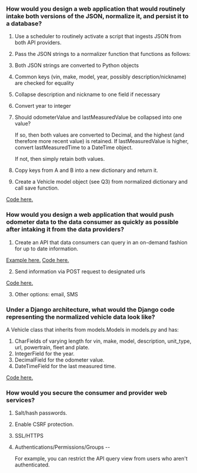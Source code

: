 ### How would you design a web application that would routinely intake both versions of the JSON, normalize it, and persist it to a database?

1. Use a scheduler to routinely activate a script that ingests JSON from both API providers.
2. Pass the JSON strings to a normalizer function that functions as follows:
3. Both JSON strings are converted to Python objects
4. Common keys (vin, make, model, year, possibly description/nickname) are checked for equality
5. Collapse description and nickname to one field if necessary
6. Convert year to integer
7. Should odometerValue and lastMeasuredValue be collapsed into one value?

   If so, then both values are converted to Decimal, and the highest (and therefore more recent value) is retained. If lastMeasuredValue is higher, convert lastMeasuredTime to a DateTime object.

   If not, then simply retain both values.
8. Copy keys from A and B into a new dictionary and return it.
9. Create a Vehicle model object (see Q3) from normalized dictionary and call save function.

[Code here.](https://github.com/hilgejef/vehicleapp/blob/master/vehicleapp/make_api_calls.py)

### How would you design a web application that would push odometer data to the data consumer as quickly as possible after intaking it from the data providers?

1. Create an API that data consumers can query in an on-demand fashion for up to date information.

[Example here.](http://hilger.pythonanywhere.com/vehicleapp/api/GKUKEEF9AR000010/)
[Code here.](https://github.com/hilgejef/vehicleapp/blob/master/vehicleapp/views.py)

2. Send information via POST request to designated urls

[Code here.](https://github.com/hilgejef/vehicleapp/blob/master/vehicleapp/make_api_calls.py)

3. Other options: email, SMS

### Under a Django architecture, what would the Django code representing the normalized vehicle data look like?

A Vehicle class that inherits from models.Models in models.py and has:

1. CharFields of varying length for vin, make, model, description, unit_type, url, powertrain, fleet and plate.
2. IntegerField for the year.
3. DecimalField for the odometer value.
4. DateTimeField for the last measured time.

[Code here.](https://github.com/hilgejef/vehicleapp/blob/master/vehicleapp/models.py)

### How would you secure the consumer and provider web services?

1. Salt/hash passwords.
2. Enable CSRF protection.
3. SSL/HTTPS
4. Authentications/Permissions/Groups --

   For example, you can restrict the API query view from users who aren't authenticated.